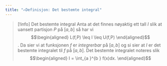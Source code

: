 ```yaml
---
title: "✍️Definisjon: Det bestemte integral"
---
```

> [!info] Det bestemte integral
> Anta at det finnes nøyaktig ett tall $I$ slik at uansett partisjon $P$ på $[a,b]$ så har vi
> $$\begin{aligned} L(f,P) \leq I \leq U(f,P)  \end{aligned}$$.
> Da sier vi at funksjonen $f$ er *integrerbar* på $[a,b]$ og si sier at $I$ er det bestemte integralet til $f$ på $[a,b]$. Det bestemte integralet noteres slik
> $$\begin{aligned} I = \int_{a }^{b } f(x)dx.  \end{aligned}$$
